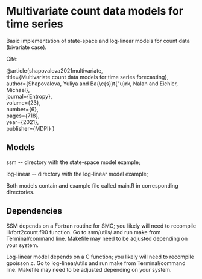 # Multivariate count data models for time series

Basic implementation of state-space and log-linear models for count data (bivariate case). 

Cite: 

@article{shapovalova2021multivariate,\
  title={Multivariate count data models for time series forecasting},\
  author={Shapovalova, Yuliya and Ba{\c{s}}t{\"u}rk, Nalan and Eichler, Michael},\
  journal={Entropy},\
  volume={23},\
  number={6},\
  pages={718},\
  year={2021},\
  publisher={MDPI}
}

## Models

ssm -- directory with the state-space model example; 

log-linear -- directory with the log-linear model example;

Both models contain and example file called main.R in corresponding directories.

## Dependencies
SSM depends on a Fortran routine for SMC; you likely will need to recompile likfort2count.f90 function. Go to ssm/utils/ and run make from Terminal/command line. Makefile may need to be adjusted depending on your system.

Log-linear model depends on a C function; you likely will need to recompile gpoisson.c. Go to log-linear/utils and run make from Terminal/command line. Makefile may need to be adjusted depending on your system.









